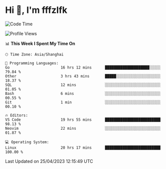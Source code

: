 # Hi 👋, I'm fffzlfk

<!--START_SECTION:waka-->
![Code Time](http://img.shields.io/badge/Code%20Time-175%20hrs%2019%20mins-blue)

![Profile Views](http://img.shields.io/badge/Profile%20Views-0-blue)

📊 **This Week I Spent My Time On** 

```text
🕑︎ Time Zone: Asia/Shanghai

💬 Programming Languages: 
Go                       16 hrs 12 mins      ████████████████████░░░░░   79.84 % 
Other                    3 hrs 43 mins       █████░░░░░░░░░░░░░░░░░░░░   18.37 % 
SQL                      12 mins             ░░░░░░░░░░░░░░░░░░░░░░░░░   01.05 % 
Bash                     6 mins              ░░░░░░░░░░░░░░░░░░░░░░░░░   00.55 % 
Git                      1 min               ░░░░░░░░░░░░░░░░░░░░░░░░░   00.10 % 

🔥 Editors: 
VS Code                  19 hrs 55 mins      █████████████████████████   98.13 % 
Neovim                   22 mins             ░░░░░░░░░░░░░░░░░░░░░░░░░   01.87 % 

💻 Operating System: 
Linux                    20 hrs 17 mins      █████████████████████████   100.00 % 
```


 Last Updated on 25/04/2023 12:15:49 UTC
<!--END_SECTION:waka-->
